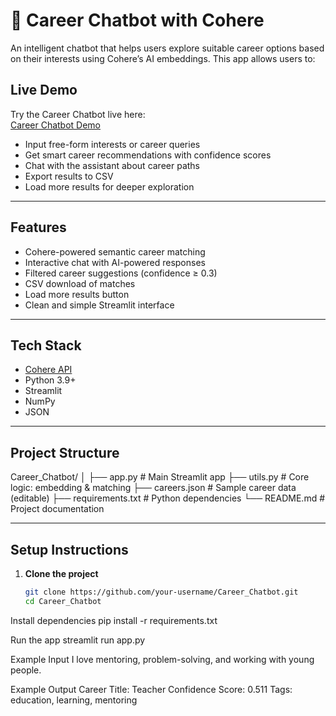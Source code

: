 # 🎯 Career Chatbot with Cohere

An intelligent chatbot that helps users explore suitable career options based on their interests using Cohere’s AI embeddings. This app allows users to:

## Live Demo

Try the Career Chatbot live here:  
[ Career Chatbot Demo](https://career-chatbot-mbxdcbsgk52w7z6qcq7w57.streamlit.app/)


-  Input free-form interests or career queries
-  Get smart career recommendations with confidence scores
-  Chat with the assistant about career paths
-  Export results to CSV
-  Load more results for deeper exploration

---

##  Features

-  Cohere-powered semantic career matching
-  Interactive chat with AI-powered responses
-  Filtered career suggestions (confidence ≥ 0.3)
- CSV download of matches
-  Load more results button
-  Clean and simple Streamlit interface

---

## Tech Stack

- [Cohere API](https://cohere.com/)
- Python 3.9+
- Streamlit
- NumPy
- JSON

---

##  Project Structure
Career_Chatbot/
│
├── app.py # Main Streamlit app
├── utils.py # Core logic: embedding & matching
├── careers.json # Sample career data (editable)
├── requirements.txt # Python dependencies
└── README.md # Project documentation



---
##  Setup Instructions

1. **Clone the project**
   ```bash
   git clone https://github.com/your-username/Career_Chatbot.git
   cd Career_Chatbot

Install dependencies
pip install -r requirements.txt

Run the app
streamlit run app.py

 Example Input
I love mentoring, problem-solving, and working with young people.

Example Output
Career Title: Teacher
Confidence Score: 0.511
Tags: education, learning, mentoring

